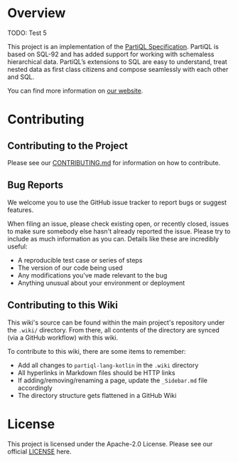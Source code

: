 # Overview

TODO: Test 5

This project is an implementation of the [PartiQL Specification](https://partiql.org/assets/PartiQL-Specification.pdf).
PartiQL is based on SQL-92 and has added support for working with schemaless hierarchical data. PartiQL’s extensions to
SQL are easy to understand, treat nested data as first class citizens and compose seamlessly with each other and SQL.

You can find more information on [our website](https://partiql.org).

# Contributing

## Contributing to the Project

Please see our [CONTRIBUTING.md](https://github.com/partiql/partiql-lang-kotlin/blob/main/CONTRIBUTING.md) for information
on how to contribute.

## Bug Reports

We welcome you to use the GitHub issue tracker to report bugs or suggest
features.

When filing an issue, please check existing open, or recently
closed, issues to make sure somebody else hasn't already reported the
issue. Please try to include as much information as you can. Details
like these are incredibly useful:

* A reproducible test case or series of steps
* The version of our code being used
* Any modifications you've made relevant to the bug
* Anything unusual about your environment or deployment

## Contributing to this Wiki

This wiki's source can be found within the main project's repository under the `.wiki/` directory. From there, all contents of the directory are synced (via a GitHub workflow) with this wiki.

To contribute to this wiki, there are some items to remember:

- Add all changes to `partiql-lang-kotlin` in the `.wiki` directory
- All hyperlinks in Markdown files should be HTTP links
- If adding/removing/renaming a page, update the `_Sidebar.md` file accordingly
- The directory structure gets flattened in a GitHub Wiki

# License

This project is licensed under the Apache-2.0 License. Please see our official 
[LICENSE](https://github.com/partiql/partiql-lang-kotlin/blob/main/LICENSE) here.